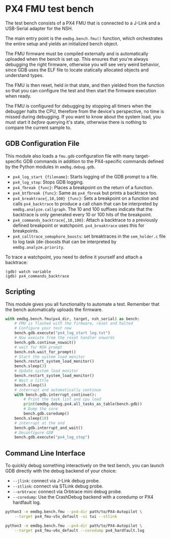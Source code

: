# PX4 FMU test bench

The test bench consists of a PX4 FMU that is connected to a J-Link and a
USB-Serial adapter for the NSH.

The main entry point is the `emdbg.bench.fmu()` function, which orchestrates
the entire setup and yields an initialized bench object.

The FMU firmware must be compiled externally and is automatically uploaded when
the bench is set up. This ensures that you're always debugging the right
firmware, otherwise you will see very weird behavior, since GDB uses the ELF
file to locate statically allocated objects and understand types.

The FMU is then reset, held in that state, and then yielded from the function so
that you can configure the test and then start the firmware execution when
ready.

The FMU is configured for debugging by stopping all timers when the debugger
halts the CPU, therefore from the device's perspective, no time is missed
during debugging. If you want to know about the system load, you must start
it *before* querying it's state, otherwise there is nothing to compare the
current sample to.


## GDB Configuration File

This module also loads a `fmu.gdb` configuration file with many target-specific
GDB commands in addition to the PX4-specific commands defined by the Python
modules in `emdbg.debug.gdb`.

- `px4_log_start {filename}`: Starts logging of the GDB prompt to a file.
- `px4_log_stop`: Stops GDB logging.
- `px4_fbreak {func}`: Places a breakpoint on the return of a function.
- `px4_btfbreak {func}`: Same as `px4_fbreak` but prints a backtrace too.
- `px4_breaktrace{,10,100} {func}`: Sets a breakpoint on a function and calls
  `px4_backtrace` to produce a call chain that can be interpreted by
  `emdbg.analyze.callgraph`. The 10 and 100 suffixes indicate that the
  backtrace is only generated every 10 or 100 hits of the breakpoint.
- `px4_commands_backtrace{,10,100}`: Attach a backtrace to a previously defined
  breakpoint or watchpoint. `px4_breaktrace` uses this for breakpoints.
- `px4_calltrace_semaphore_boosts`: set breaktraces in the `sem_holder.c` file
  to log task (de-)boosts that can be interpreted by `emdbg.analyze.priority`.

To trace a watchpoint, you need to define it yourself and attach a backtrace:

```
(gdb) watch variable
(gdb) px4_commands_backtrace
```

## Scripting

This module gives you all functionality to automate a test. Remember that the
bench automatically uploads the firmware.

```py
with emdbg.bench.fmu(px4_dir, target, nsh_serial) as bench:
    # FMU is flashed with the firmware, reset and halted
    # Configure your test now
    bench.gdb.execute("px4_log_start log.txt")
    # Now execute from the reset handler onwards
    bench.gdb.continue_nowait()
    # wait for NSH prompt
    bench.nsh.wait_for_prompt()
    # Start the system load monitor
    bench.restart_system_load_monitor()
    bench.sleep(3)
    # Update system load monitor
    bench.restart_system_load_monitor()
    # Wait a little
    bench.sleep(5)
    # interrupt and automatically continue
    with bench.gdb.interrupt_continue():
        # Print the task list and cpu load
        print(emdbg.debug.px4.all_tasks_as_table(bench.gdb))
        # Dump the core
        bench.gdb.coredump()
    bench.sleep(10)
    # interrupt at the end
    bench.gdb.interrupt_and_wait()
    # Deconfigure GDB
    bench.gdb.execute("px4_log_stop")
```


## Command Line Interface

To quickly debug something interactively on the test bench, you can launch GDB
directly with the debug backend of your choice:

- `--jlink`: connect via J-Link debug probe.
- `--stlink`: connect via STLink debug probe.
- `--orbtrace`: connect via Orbtrace mini debug probe.
- `--coredump`: Use the CrashDebug backend with a coredump or PX4 hardfault log.

```sh
python3 -m emdbg.bench.fmu --px4-dir path/to/PX4-Autopilot \
    --target px4_fmu-v5x_default -ui tui --stlink

python3 -m emdbg.bench.fmu --px4-dir path/to/PX4-Autopilot \
    --target px4_fmu-v6x_default --coredump px4_hardfault.log
```

